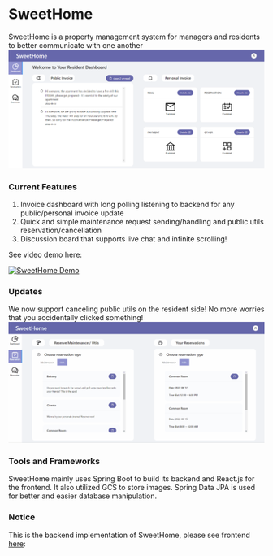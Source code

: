 # SweetHome
SweetHome is a property management system for managers and residents to better communicate with one another
![DashBoardPage](https://github.com/Jubilee101/SweetHome/blob/main/demoResources/sweethome.png)
### Current Features
1. Invoice dashboard with long polling listening to backend for any public/personal invoice update
2. Quick and simple maintenance request sending/handling and public utils reservation/cancellation
3. Discussion board that supports live chat and infinite scrolling!

See video demo here:

[![SweetHome Demo](https://res.cloudinary.com/marcomontalbano/image/upload/v1660682021/video_to_markdown/images/youtube--R0u2Kd4XH1c-c05b58ac6eb4c4700831b2b3070cd403.jpg)](https://www.youtube.com/watch?v=R0u2Kd4XH1c "SweetHome Demo")

### Updates
We now support canceling public utils on the resident side! No more worries that you accidentally clicked something!
![CancelReservation](https://github.com/Jubilee101/SweetHome/blob/main/demoResources/deleteReservation.gif)

### Tools and Frameworks
SweetHome mainly uses Spring Boot to build its backend and React.js for the frontend. It also utilized GCS to store images. 
Spring Data JPA is used for better and easier database manipulation.

### Notice
This is the backend implementation of SweetHome, please see frontend [here](https://github.com/Jubilee101/SweetHome): 